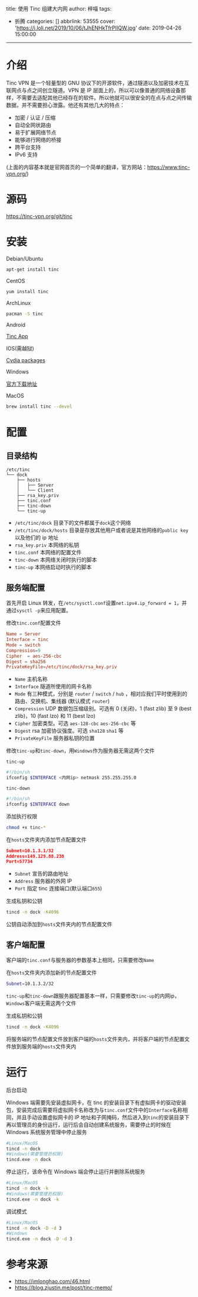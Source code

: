 title: 使用 Tinc 组建大内网
author: 梓喵
tags:
  - 折腾
categories: []
abbrlink: 53555
cover: 'https://i.loli.net/2019/10/06/tJhENHkTfrPlIQW.jpg'
date: 2019-04-26 15:00:00
---
# 介绍

Tinc VPN 是一个轻量型的 GNU 协议下的开源软件，通过隧道以及加密技术在互联网点与点之间创立隧道。VPN 是 IP 层面上的，所以可以像普通的网络设备那样，不需要去适配其他已经存在的软件。所以他就可以很安全的在点与点之间传输数据，并不需要担心泄露。他还有其他几大的特点：

- 加密 / 认证 / 压缩
- 自动全网状路由
- 易于扩展网络节点
- 能够进行网络的桥接
- 跨平台支持
- IPv6 支持

(上面的内容基本就是官网首页的一个简单的翻译，官方网站：<https://www.tinc-vpn.org/>)

# 源码

<https://tinc-vpn.org/git/tinc>

# 安装

Debian/Ubuntu

```bash
apt-get install tinc
```

CentOS

```bash
yum install tinc
```

ArchLinux

```bash
pacman -S tinc
```

Android

[Tinc App](https://tincapp.pacien.org/)

IOS(需越狱)

[Cydia packages](https://www.tinc-vpn.org/packages/cydia/)

Windows

[官方下载地址](https://www.tinc-vpn.org/packages/windows/tinc-1.0.35-install.exe)

MacOS

```bash
brew install tinc --devel
```

# 配置

## 目录结构

```list
/etc/tinc
└── dock
    ├── hosts
    │   ├── Server
    │   └── Client
    ├── rsa_key.priv
    ├── tinc.conf
    ├── tinc-down
    └── tinc-up
```


- `/etc/tinc/dock` 目录下的文件都属于`dock`这个网络
- `/etc/tinc/dock/hosts` 目录是存放其他用户或者说是其他网络的`public key`以及他们的 ip 地址
- `rsa_key.priv` 本网络的私钥
- `tinc.conf` 本网络的配置文件
- `tinc-down` 本网络关闭时执行的脚本
- `tinc-up` 本网络启动时执行的脚本

## 服务端配置

首先开启 Linux 转发，在`/etc/sysctl.conf`设置`net.ipv4.ip_forward = 1`，并通过`sysctl -p`来应用配置。

修改`tinc.conf`配置文件

```conf
Name = Server
Interface = tinc
Mode = switch
Compression=9
Cipher  = aes-256-cbc
Digest = sha256
PrivateKeyFile=/etc/tinc/dock/rsa_key.priv
```

- `Name` 主机名称
- `Interface` 隧道所使用的网卡名称
- `Mode` 有三种模式，分别是 `router` / `switch` / `hub` ，相对应我们平时使用到的路由、交换机、集线器 (默认模式 `router`)
- `Compression` UDP 数据包压缩级别。可选有 0 (关闭)，1 (fast zlib) 至 9 (best zlib)，10 (fast lzo) 和 11 (best lzo)
- `Cipher` 加密类型。可选 `aes-128-cbc` `aes-256-cbc` 等
- `Digest` rsa 加密协议强度。可选 `sha128` `sha1` 等
- `PrivateKeyFile` 服务器私钥的位置

修改`tinc-up`和`tinc-down`，用`Windows`作为服务器无需这两个文件

`tinc-up`

```bash
#!/bin/sh
ifconfig $INTERFACE <内网ip> netmask 255.255.255.0  
```

`tinc-down`

```bash
#!/bin/sh
ifconfig $INTERFACE down
```

添加执行权限

```bash
chmod +x tinc-*
```

在`hosts`文件夹内添加节点配置文件

```json
Subnet=10.1.3.1/32
Address=149.129.88.238
Port=57734
```

- `Subnet` 宣告的路由地址
- `Address` 服务器的外网 IP
- `Port` 指定 tinc 连接端口(默认端口`655`)

生成私钥和公钥

```bash
tincd -n dock -K4096
```

公钥自动添加到`hosts`文件夹内的节点配置文件

## 客户端配置

客户端的`tinc.conf`与服务器的参数基本上相同，只需要修改`Name`

在`hosts`文件夹内添加新的节点配置文件

```bash
Subnet=10.1.3.2/32
```

`tinc-up`和`tinc-down`跟服务器配置基本一样，只需要修改`tinc-up`的内网ip，`Windows`客户端无需这两个文件

生成私钥和公钥

```bash
tincd -n dock -K4096
```

将服务端的节点配置文件放到客户端的`hosts`文件夹内，并将客户端的节点配置文件放到服务端的`hosts`文件夹内

# 运行

后台启动

Windows 端需要先安装虚拟网卡，在 tinc 的安装目录下有虚拟网卡的驱动安装包，安装完成后需要将虚拟网卡名称改为与`tinc.conf`文件中的`Interface`名称相同，并且手动设置虚拟网卡的 IP 地址和子网掩码，然后进入到`tinc`的安装目录下再以管理员的身份运行，运行后会自动创建系统服务，需要停止的时候在 Windows 系统服务管理中停止服务

```bash
#Linux/MacOS
tincd -n dock
#Windows(需要管理员权限)
tincd.exe -n dock
```

停止运行，该命令在 Windows 端会停止运行并删除系统服务

```bash
#Linux/MacOS
tincd -n dock -k
#Windows(需要管理员权限)
tincd.exe -n dock -k
```

调试模式

```bash
#Linux/MacOS
tincd -n dock -D -d 3
#Windows
tincd.exe -n dock -D -d 3
```

# 参考来源

- <https://imlonghao.com/46.html>
- <https://blog.zjustin.me/post/tinc-memo/>